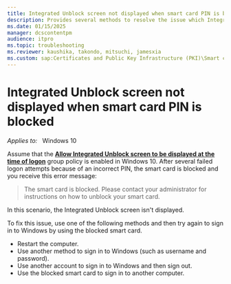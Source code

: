 ```yaml
---
title: Integrated Unblock screen not displayed when smart card PIN is blocked
description: Provides several methods to resolve the issue which Integrated Unblock screen is not displayed when smart card PIN is blocked.
ms.date: 01/15/2025
manager: dcscontentpm
audience: itpro
ms.topic: troubleshooting
ms.reviewer: kaushika, takondo, mitsuchi, jamesxia
ms.custom: sap:Certificates and Public Key Infrastructure (PKI)\Smart card logon, csstroubleshoot
---
```

# Integrated Unblock screen not displayed when smart card PIN is blocked

_Applies to:_ &nbsp; Windows 10

Assume that the [**Allow Integrated Unblock screen to be displayed at the time of logon**](/windows/security/identity-protection/smart-cards/smart-card-group-policy-and-registry-settings#allow-integrated-unblock-screen-to-be-displayed-at-the-time-of-logon) group policy is enabled in Windows 10. After several failed logon attempts because of an incorrect PIN, the smart card is blocked and you receive this error message:

> The smart card is blocked. Please contact your administrator for instructions on how to unblock your smart card.

In this scenario, the Integrated Unblock screen isn't displayed.

To fix this issue, use one of the following methods and then try again to sign in to Windows by using the blocked smart card.

- Restart the computer.
- Use another method to sign in to Windows (such as username and password).
- Use another account to sign in to Windows and then sign out.
- Use the blocked smart card to sign in to another computer.
